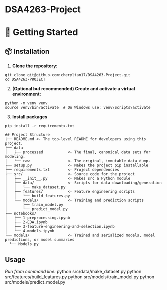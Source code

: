 # DSA4263-Project
# 🚀 Getting Started

## 📦 Installation

1. **Clone the repository**:
```
git clone git@github.com:cheryltan17/DSA4263-Project.git
cd DSA4263-PROJECT
```

2. **(Optional but recommended) Create and activate a virtual environment:**
```
python -m venv venv
source venv/bin/activate  # On Windows use: venv\Scripts\activate
```

3. **Install packages**
```
pip install -r requirementx.txt 
```

```
## Project Structure
├── README.md <- The top-level README for developers using this project.
├── data
│   ├── processed           <- The final, canonical data sets for modeling.
│   └── raw                 <- The original, immutable data dump.
├── setup.py                <- Makes the project pip installable
├── requirements.txt        <- Project dependencies
├── src/                    <- Source code for the project
│   ├── __init__.py         <- Makes src a Python module
│   ├── data/               <- Scripts for data downloading/generation
│   │   └── make_dataset.py
│   ├── features/           <- Feature engineering scripts
│   │   └── build_features.py
│   └── models/             <- Training and prediction scripts
│       ├── train_model.py
│       └── predict_model.py
├── notebooks/                    
│   ├── 1-preprocessing.ipynb      
│   ├── 2-EDA.ipynb
│   ├── 3-feature-engineering-and-selection.ipynb
│   └── 4-models.ipynb
└── models/                 <- Trained and serialized models, model predictions, or model summaries
  └── Models.py
```

## Usage
*Run from command line:*
python src/data/make_dataset.py
python src/features/build_features.py
python src/models/train_model.py
python src/models/predict_model.py
